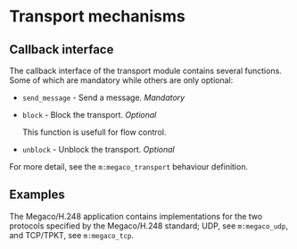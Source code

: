 <!--
%CopyrightBegin%

Copyright Ericsson AB 2023. All Rights Reserved.

Licensed under the Apache License, Version 2.0 (the "License");
you may not use this file except in compliance with the License.
You may obtain a copy of the License at

    http://www.apache.org/licenses/LICENSE-2.0

Unless required by applicable law or agreed to in writing, software
distributed under the License is distributed on an "AS IS" BASIS,
WITHOUT WARRANTIES OR CONDITIONS OF ANY KIND, either express or implied.
See the License for the specific language governing permissions and
limitations under the License.

%CopyrightEnd%
-->
# Transport mechanisms

## Callback interface

The callback interface of the transport module contains several functions. Some
of which are mandatory while others are only optional:

- `send_message` \- Send a message. _Mandatory_
- `block` \- Block the transport. _Optional_

  This function is usefull for flow control.

- `unblock` \- Unblock the transport. _Optional_

For more detail, see the `m:megaco_transport` behaviour definition.

## Examples

The Megaco/H.248 application contains implementations for the two protocols
specified by the Megaco/H.248 standard; UDP, see `m:megaco_udp`, and TCP/TPKT,
see `m:megaco_tcp`.
